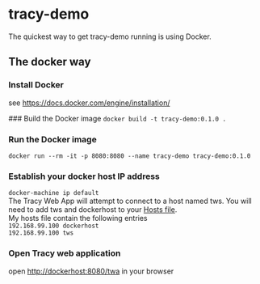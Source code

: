 # tracy-demo
The quickest way to get tracy-demo running is using Docker.

## The docker way
### Install Docker
see https://docs.docker.com/engine/installation/

### Build the Docker image
`docker build -t tracy-demo:0.1.0 .`

### Run the Docker image
`docker run --rm -it -p 8080:8080 --name tracy-demo tracy-demo:0.1.0`

### Establish your docker host IP address
`docker-machine ip default`<br>
The Tracy Web App will attempt to connect to a host named tws.
You will need to add tws and dockerhost to your <a href="https://en.wikipedia.org/wiki/Hosts_(file)">Hosts file</a>.<br>
My hosts file contain the following entries<br>
`192.168.99.100 dockerhost`<br>
`192.168.99.100 tws`<br>

### Open Tracy web application
open <a href="http://dockerhost:8080/twa/">http://dockerhost:8080/twa</a> in your browser
